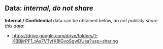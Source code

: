 ## Data: *internal, do not share*
**Internal / Confidential** data can be obtained below, *do not publicly share this data*:
* https://drive.google.com/drive/folders/1-KBBjlrPF1_tAs7VTyfK8lGvoSgwDUsa?usp=sharing
